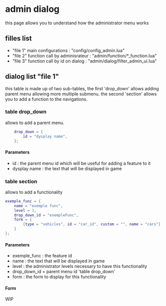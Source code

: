 # admin dialog
this page allows you to understand how the administrator menu works

## filles list
- "file 1" main configurations : "config/config_admin.lua"
- "file 2" function call by adminisrateur : "admin/function/*_function.lua"
- "file 3" function call by id on dialog : "admin/dialog/filter_admin_ui.lua"

## dialog list "file 1"
this table is made up of two sub-tables, the first 'drop_down' allows adding parent menu allowing more multiple submenu. the second 'section' allows you to add a function to the navigations.

### table drop_down
allows to add a parent menu.
```lua 
    drop_down = {
        id = "dysplay name",
    };
```
#### Parameters
- id : the parent menu id which will be useful for adding a feature to it
- dysplay name : the text that will be displayed in game


### table section
allows to add a functionality

```lua 
exemple_func = {
    name = "exemple func",
    level = 1,
    drop_down_id = "exempleFunc",
    form = {
        {type = "vehicles", id = "car_id", custom = "", name = "cars"},
    }
};
```
#### Parameters
- exemple_func : the feature id
- name : the text that will be displayed in game
- level : the administrator levels necessary to have this functionality
- drop_down_id = parent menu id 'table drop_down'
- form : the form to display for this functionality

#### Form
WIP

